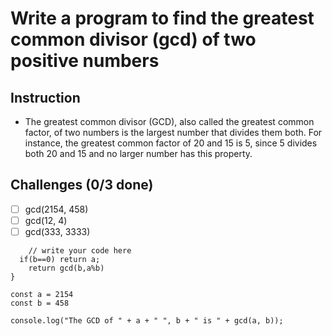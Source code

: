 # Write a program to find the greatest common divisor (gcd) of two positive numbers

## Instruction
- The greatest common divisor (GCD), also called the greatest common factor, of two numbers is the largest number that divides them both. For instance, the greatest common factor of 20 and 15 is 5, since 5 divides both 20 and 15 and no larger number has this property.

## Challenges (0/3 done)
- [ ] gcd(2154, 458)
- [ ] gcd(12, 4)
- [ ] gcd(333, 3333)

```function gcd(a, b) {
	// write your code here
  if(b==0) return a;
	return gcd(b,a%b)
}

const a = 2154
const b = 458

console.log("The GCD of " + a + " ", b + " is " + gcd(a, b));
```
